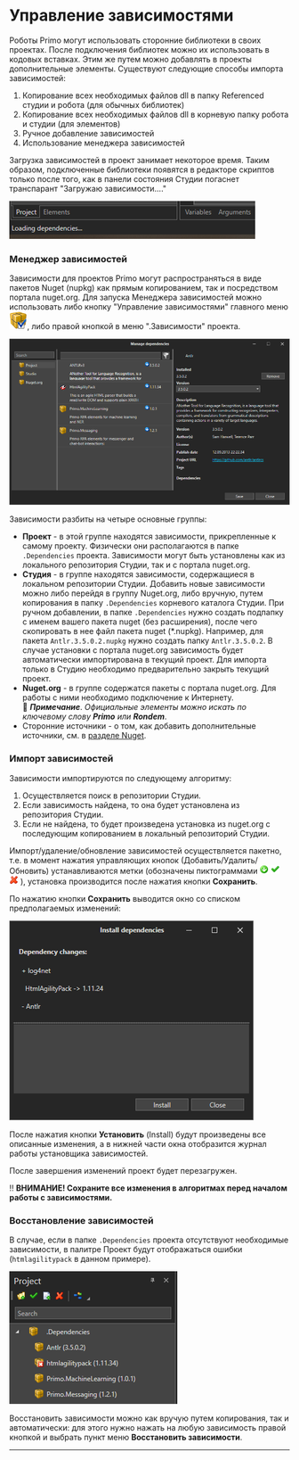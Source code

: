 # Управление зависимостями

Роботы Primo могут использовать сторонние библиотеки в своих проектах. После подключения библиотек можно их использовать в кодовых вставках. Этим же путем можно добавлять в проекты дополнительные элементы. Существуют следующие способы импорта зависимостей:

1. Копирование всех необходимых файлов dll в папку Referenced студии и робота (для обычных библиотек)
2. Копирование всех необходимых файлов dll в корневую папку робота и студии (для элементов)
3. Ручное добавление зависимостей
4. Использование менеджера зависимостей

Загрузка зависимостей в проект занимает некоторое время. Таким образом, подключенные библиотеки появятся в редакторе скриптов только после того, как в панели состояния Студии погаснет транспарант "Загружаю зависимости...."

![](<../../.gitbook/assets/image (372).png>)

### Менеджер зависимостей

Зависимости для проектов Primo могут распространяться в виде пакетов Nuget (nupkg) как прямым копированием, так и посредством портала nuget.org. Для запуска Менеджера зависимостей можно использовать либо кнопку "Управление зависимостями" главного меню <img src="../../.gitbook/assets/managePackages32.png" alt="" data-size="line">, либо правой кнопкой в меню ".Зависимости" проекта.

![](<../../.gitbook/assets/image (323).png>)

Зависимости разбиты на четыре основные группы:

* **Проект** - в этой группе находятся зависимости, прикрепленные к самому проекту. Физически они располагаются в папке `.Dependencies` проекта. Зависимости могут быть установлены как из локального репозитория Студии, так и с портала nuget.org.
* **Студия** - в группе находятся зависимости, содержащиеся в локальном репозитории Студии. Добавить новые зависимости можно либо перейдя в группу Nuget.org, либо вручную, путем копирования в папку `.Dependencies` корневого каталога Студии. При ручном добавлении, в папке `.Dependencies` нужно создать подпапку с именем вашего пакета nuget (без расширения), после чего скопировать в нее файл пакета nuget (\*.nupkg). Например, для пакета `Antlr.3.5.0.2.nupkg` нужно создать папку `Antlr.3.5.0.2`. В случае установки с портала nuget.org зависимость будет автоматически импортирована в текущий проект. Для импорта только в Студию необходимо предварительно закрыть текущий проект.
* **Nuget.org** - в группе содержатся пакеты с портала nuget.org. Для работы с ними необходимо подключение к Интернету.\
  :small_blue_diamond: ***Примечание***. *Официальные элементы можно искать по ключевому слову **Primo** или **Rondem***.
* Сторонние источники - о том, как добавить дополнительные источники, см. в [разделе Nuget](https://docs.primo-rpa.ru/primo-rpa/primo-studio/settings/nuget).

### Импорт зависимостей 
Зависимости импортируются по следующему алгоритму:
1. Осуществляется поиск в репозитории Студии.
2. Если зависимость найдена, то она будет установлена из репозитория Студии.
3. Если не найдена, то будет произведена установка из nuget.org с последующим копированием в локальный репозиторий Студии.

Импорт/удаление/обновление зависимостей осуществляется пакетно, т.е. в момент нажатия управляющих кнопок (Добавить/Удалить/Обновить) устанавливаются метки (обозначены пиктограммами <img src="../../.gitbook/assets/stateToInstall.png" alt="" data-size="line"> <img src="../../.gitbook/assets/4 (1) (1) (2) (1) (1) (1) (2) (3).png" alt="" data-size="line"> <img src="../../.gitbook/assets/10 (2) (1) (2) (1) (1) (1) (2) (2).png" alt="" data-size="line"> ), установка производится после нажатия кнопки **Сохранить**.

По нажатию кнопки **Сохранить** выводится окно со списком предполагаемых изменений:

![](<../../.gitbook/assets/image (358).png>)

После нажатия кнопки **Установить** (Install) будут произведены все описанные изменения, а в нижней части окна отобразится журнал работы установщика зависимостей.

После завершения изменений проект будет перезагружен. 

:bangbang: **ВНИМАНИЕ! Сохраните все изменения в алгоритмах перед началом работы с зависимостями.**

### Восстановление зависимостей

В случае, если в папке `.Dependencies` проекта отсутствуют необходимые зависимости, в палитре Проект будут отображаться ошибки (`htmlagilitypack` в данном примере).

![](<../../.gitbook/assets/image (441).png>)

Восстановить зависимости можно как вручую путем копирования, так и автоматически: для этого нужно нажать на любую зависимость правой кнопкой и выбрать пункт меню **Восстановить зависимости**.

***
